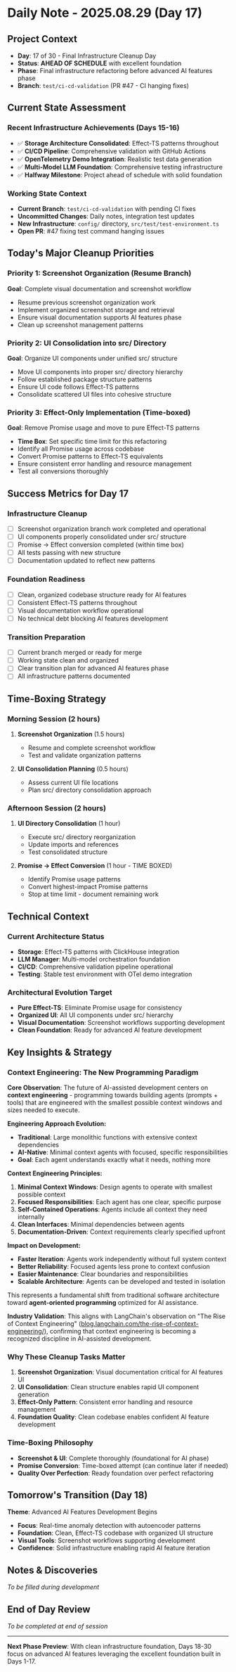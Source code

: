 # Daily Note - 2025.08.29 (Day 17)

## Project Context
- **Day**: 17 of 30 - Final Infrastructure Cleanup Day
- **Status**: **AHEAD OF SCHEDULE** with excellent foundation
- **Phase**: Final infrastructure refactoring before advanced AI features phase
- **Branch**: `test/ci-cd-validation` (PR #47 - CI hanging fixes)

## Current State Assessment

### Recent Infrastructure Achievements (Days 15-16)
- ✅ **Storage Architecture Consolidated**: Effect-TS patterns throughout
- ✅ **CI/CD Pipeline**: Comprehensive validation with GitHub Actions  
- ✅ **OpenTelemetry Demo Integration**: Realistic test data generation
- ✅ **Multi-Model LLM Foundation**: Comprehensive testing infrastructure
- ✅ **Halfway Milestone**: Project ahead of schedule with solid foundation

### Working State Context
- **Current Branch**: `test/ci-cd-validation` with pending CI fixes
- **Uncommitted Changes**: Daily notes, integration test updates
- **New Infrastructure**: `config/` directory, `src/test/test-environment.ts`
- **Open PR**: #47 fixing test command hanging issues

## Today's Major Cleanup Priorities

### **Priority 1: Screenshot Organization (Resume Branch)**
**Goal**: Complete visual documentation and screenshot workflow
- Resume previous screenshot organization work
- Implement organized screenshot storage and retrieval
- Ensure visual documentation supports AI features phase
- Clean up screenshot management patterns

### **Priority 2: UI Consolidation into src/ Directory**
**Goal**: Organize UI components under unified src/ structure
- Move UI components into proper src/ directory hierarchy
- Follow established package structure patterns
- Ensure UI code follows Effect-TS patterns
- Consolidate scattered UI files into cohesive structure

### **Priority 3: Effect-Only Implementation (Time-boxed)**
**Goal**: Remove Promise usage and move to pure Effect-TS patterns
- **Time Box**: Set specific time limit for this refactoring
- Identify all Promise usage across codebase
- Convert Promise patterns to Effect-TS equivalents
- Ensure consistent error handling and resource management
- Test all conversions thoroughly

## Success Metrics for Day 17

### **Infrastructure Cleanup**
- [ ] Screenshot organization branch work completed and operational
- [ ] UI components properly consolidated under src/ structure  
- [ ] Promise → Effect conversion completed (within time box)
- [ ] All tests passing with new structure
- [ ] Documentation updated to reflect new patterns

### **Foundation Readiness**
- [ ] Clean, organized codebase structure ready for AI features
- [ ] Consistent Effect-TS patterns throughout
- [ ] Visual documentation workflow operational
- [ ] No technical debt blocking AI features development

### **Transition Preparation** 
- [ ] Current branch merged or ready for merge
- [ ] Working state clean and organized
- [ ] Clear transition plan for advanced AI features phase
- [ ] All infrastructure patterns documented

## Time-Boxing Strategy

### **Morning Session (2 hours)**
1. **Screenshot Organization** (1.5 hours)
   - Resume and complete screenshot workflow
   - Test and validate organization patterns
   
2. **UI Consolidation Planning** (0.5 hours)
   - Assess current UI file locations
   - Plan src/ directory consolidation approach

### **Afternoon Session (2 hours)**
1. **UI Directory Consolidation** (1 hour)
   - Execute src/ directory reorganization
   - Update imports and references
   - Test consolidated structure
   
2. **Promise → Effect Conversion** (1 hour - TIME BOXED)
   - Identify Promise usage patterns
   - Convert highest-impact Promise patterns
   - Stop at time limit - document remaining work

## Technical Context

### **Current Architecture Status**
- **Storage**: Effect-TS patterns with ClickHouse integration
- **LLM Manager**: Multi-model orchestration foundation  
- **CI/CD**: Comprehensive validation pipeline operational
- **Testing**: Stable test environment with OTel demo integration

### **Architectural Evolution Target**
- **Pure Effect-TS**: Eliminate Promise usage for consistency
- **Organized UI**: All UI components under src/ hierarchy
- **Visual Documentation**: Screenshot workflows supporting development
- **Clean Foundation**: Ready for advanced AI feature development

## Key Insights & Strategy

### **Context Engineering: The New Programming Paradigm**

**Core Observation**: The future of AI-assisted development centers on **context engineering** - programming towards building agents (prompts + tools) that are engineered with the smallest possible context windows and sizes needed to execute.

**Engineering Approach Evolution:**
- **Traditional**: Large monolithic functions with extensive context dependencies
- **AI-Native**: Minimal context agents with focused, specific responsibilities
- **Goal**: Each agent understands exactly what it needs, nothing more

**Context Engineering Principles:**
1. **Minimal Context Windows**: Design agents to operate with smallest possible context
2. **Focused Responsibilities**: Each agent has one clear, specific purpose  
3. **Self-Contained Operations**: Agents include all context they need internally
4. **Clean Interfaces**: Minimal dependencies between agents
5. **Documentation-Driven**: Context requirements clearly specified upfront

**Impact on Development:**
- **Faster Iteration**: Agents work independently without full system context
- **Better Reliability**: Focused agents less prone to context confusion
- **Easier Maintenance**: Clear boundaries and responsibilities
- **Scalable Architecture**: Agents can be developed and tested in isolation

This represents a fundamental shift from traditional software architecture toward **agent-oriented programming** optimized for AI assistance.

**Industry Validation**: This aligns with LangChain's observation on "The Rise of Context Engineering" ([blog.langchain.com/the-rise-of-context-engineering/](https://blog.langchain.com/the-rise-of-context-engineering/)), confirming that context engineering is becoming a recognized discipline in AI-assisted development.

### **Why These Cleanup Tasks Matter**
1. **Screenshot Organization**: Visual documentation critical for AI features UI
2. **UI Consolidation**: Clean structure enables rapid UI component generation  
3. **Effect-Only Pattern**: Consistent error handling and resource management
4. **Foundation Quality**: Clean codebase enables confident AI feature development

### **Time-Boxing Philosophy**
- **Screenshot & UI**: Complete thoroughly (foundational for AI phase)
- **Promise Conversion**: Time-boxed attempt (can continue later if needed)
- **Quality Over Perfection**: Ready foundation over perfect refactoring

## Tomorrow's Transition (Day 18)

**Theme**: Advanced AI Features Development Begins
- **Focus**: Real-time anomaly detection with autoencoder patterns
- **Foundation**: Clean, Effect-TS codebase with organized UI structure
- **Visual Tools**: Screenshot workflows supporting development
- **Confidence**: Solid infrastructure enabling rapid AI feature iteration

## Notes & Discoveries
*To be filled during development*

## End of Day Review
*To be completed at end of session*

---

**Next Phase Preview**: With clean infrastructure foundation, Days 18-30 focus on advanced AI features leveraging the excellent foundation built in Days 1-17.